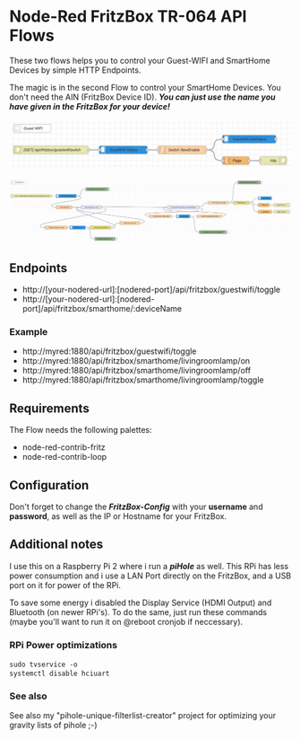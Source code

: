 # Node-Red FritzBox TR-064 API Flows

These two flows helps you to control your Guest-WIFI and SmartHome Devices by simple HTTP Endpoints.

The magic is in the second Flow to control your SmartHome Devices. You don't need the AIN (FritzBox Device ID).
***You can just use the name you have given in the FritzBox for your device!***

![Image of the Node-Red Flow to control your Guest Wifi](NodeRed-FritzBox-TR064-GuestWIFI-Flow.jpg "Guest Wifi Toggle Flow")

![Image of the Node-Red Flow to control your SmartHome Devices](NodeRed-FritzBox-TR064-SmartHome-Flow.jpg "SmartHome Devices Flow")

## Endpoints

* http://[your-nodered-url]:[nodered-port]/api/fritzbox/guestwifi/toggle
* http://[your-nodered-url]:[nodered-port]/api/fritzbox/smarthome/:deviceName

### Example

* http://myred:1880/api/fritzbox/guestwifi/toggle
* http://myred:1880/api/fritzbox/smarthome/livingroomlamp/on
* http://myred:1880/api/fritzbox/smarthome/livingroomlamp/off
* http://myred:1880/api/fritzbox/smarthome/livingroomlamp/toggle

## Requirements

The Flow needs the following palettes:

* node-red-contrib-fritz
* node-red-contrib-loop

## Configuration

Don't forget to change the ***FritzBox-Config*** with your **username** and **password**,
as well as the IP or Hostname for your FritzBox.

## Additional notes

I use this on a Raspberry Pi 2 where i run a ***piHole*** as well.
This RPi has less power consumption and i use a LAN Port directly on the FritzBox, and
a USB port on it for power of the RPi.

To save some energy i disabled the Display Service (HDMI Output) and Bluetooth (on newer RPi's).
To do the same, just run these commands (maybe you'll want to run it on @reboot cronjob if neccessary).

### RPi Power optimizations

    sudo tvservice -o
	systemctl disable hciuart

### See also

See also my "pihole-unique-filterlist-creator" project for optimizing your gravity lists of pihole ;-)